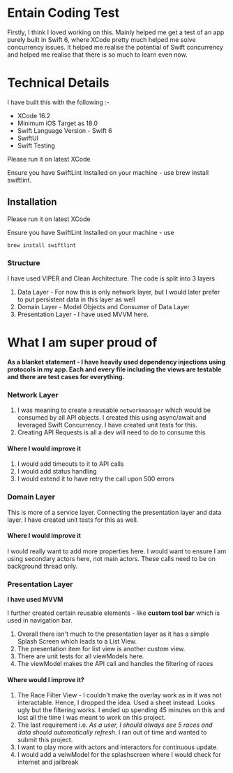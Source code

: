 
# Entain Coding Test

Firstly, I think I loved working on this. Mainly helped me get a test of an app purely built in Swift 6, where XCode pretty much helped me solve concurrency issues. It helped me realise the potential of Swift concurrency and helped me realise that there is so much to learn even now. 

# Technical Details

I have built this with the following :- 

* XCode 16.2
* Minimum iOS Target as 18.0
* Swift Language Version - Swift 6
* SwiftUI
* Swift Testing

Please run it on latest XCode

Ensure you have SwiftLint Installed on your machine - use brew install swiftlint.


## Installation

Please run it on latest XCode

Ensure you have SwiftLint Installed on your machine - use 

```bash
brew install swiftlint
```

### Structure

I have used VIPER and Clean Architecture. The code is split into 3 layers

1. Data Layer - For now this is only network layer, but I would later prefer to put persistent data in this layer as well
2. Domain Layer - Model Objects and Consumer of Data Layer
3. Presentation Layer - I have used MVVM here.

# What I am super proud of

**As a blanket statement - I have heavily used dependency injections using protocols in my app. Each and every file including the views are testable and there are test cases for everything.**

### Network Layer

1. I was meaning to create a reusable `networkmanager` which would be consumed by all API objects. I created this using async/await and leveraged Swift Concurrency. I have created unit tests for this.
2. Creating API Requests is all a dev will need to do to consume this

#### Where I would improve it
1. I would add timeouts to it to API calls
2. I would add status handling
3. I would extend it to have retry the call upon 500 errors

### Domain Layer
This is more of a service layer. Connecting the presentation layer and data layer. I have created unit tests for this as well.
#### Where I would improve it
I would really want to add more properties here. I would want to ensure I am using secondary actors here, not main actors. These calls need to be on background thread only.

### Presentation Layer

**I have used MVVM**

I further created certain reusable elements - like **custom tool bar** which is used in navigation bar. 
1. Overall there isn't much to the presentation layer as it has a simple Splash Screen which leads to a List View. 
2. The presentation item for list view is another custom view. 
3. There are unit tests for all viewModels here. 
4. The viewModel makes the API call and handles the filtering of races

#### Where would I improve it?

1. The Race Filter View - I couldn't make the overlay work as in it was not interactable. Hence, I dropped the idea. Used a sheet instead. Looks ugly but the filtering works. I ended up spending 45 minutes on this and lost all the time I was meant to work on this project. 
2. The last requirement i.e. *As a user, I should always see 5 races and data should automatically refresh*. I ran out of time and wanted to submit this project. 
3. I want to play more with actors and interactors for continuous update.
4. I would add a veiwModel for the splashscreen where I would check for internet and jailbreak
